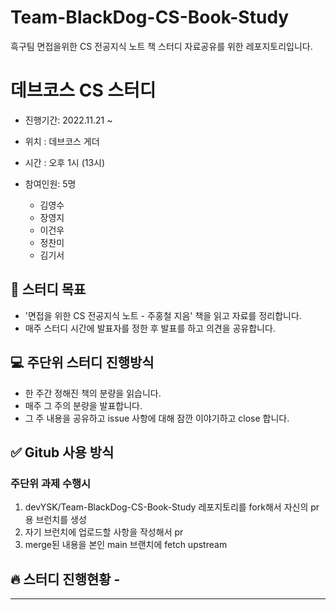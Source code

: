 # Team-BlackDog-CS-Book-Study
흑구팀 면접을위한 CS 전공지식 노트 책 스터디 자료공유를 위한 레포지토리입니다.

# 데브코스 CS 스터디
+ 진행기간: 2022.11.21 ~
+ 위치 : 데브코스 게더   

+ 시간 : 오후 1시 (13시)  


+ 참여인원: 5명
  - 김영수
  - 장영지
  - 이건우
  - 정찬미
  - 김기서
  

## 🎯 스터디 목표
+ '면접을 위한 CS 전공지식 노트 - 주홍철 지음' 책을 읽고 자료를 정리합니다.
+ 매주 스터디 시간에 발표자를 정한 후 발표를 하고 의견을 공유합니다.
  

## 💻 주단위 스터디 진행방식
+ 한 주간 정해진 책의 분량을 읽습니다.
+ 매주 그 주의 분량을 발표합니다.
+ 그 주 내용을 공유하고 issue 사항에 대해 잠깐 이야기하고 close 합니다.
  <br>

## ✅ Gitub 사용 방식
### 주단위 과제 수행시
1. devYSK/Team-BlackDog-CS-Book-Study 레포지토리를 fork해서 자신의 pr용 브런치를 생성
2. 자기 브런치에 업로드할 사항을 작성해서 pr
3. merge된 내용을 본인 main 브랜치에 fetch upstream


## 🔥 스터디 진행현황 - 


****

